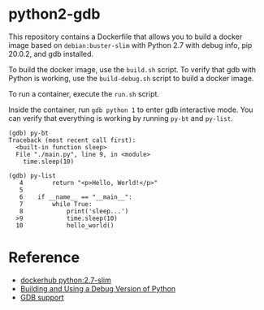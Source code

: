 # python2-gdb

This repository contains a Dockerfile that allows you to build a docker image based on `debian:buster-slim` with Python 2.7 with debug info, pip 20.0.2, and gdb installed. 

To build the docker image, use the `build.sh` script. To verify that gdb with Python is working, use the `build-debug.sh` script to build a docker image. 

To run a container, execute the `run.sh` script.

Inside the container, run `gdb python 1` to enter gdb interactive mode. You can verify that everything is working by running `py-bt` and `py-list`.

```
(gdb) py-bt
Traceback (most recent call first):
  <built-in function sleep>
  File "./main.py", line 9, in <module>
    time.sleep(10)

(gdb) py-list
   4        return "<p>Hello, World!</p>"
   5    
   6    if __name__ == "__main__":
   7        while True:
   8            print('sleep...')
  >9            time.sleep(10)
  10            hello_world()
```

# Reference

- [dockerhub python:2.7-slim](https://hub.docker.com/layers/library/python/2.7-slim/images/sha256-03b82b530ec868d72556e6c1030431c12e60bb7c85b7789c12c68d416ad249a5)
- [Building and Using a Debug Version of Python](https://pythonextensionpatterns.readthedocs.io/en/latest/debugging/debug_python.html)
- [GDB support](https://devguide.python.org/advanced-tools/gdb/)
